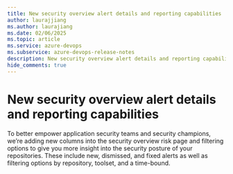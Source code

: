 ```yaml
---
title: New security overview alert details and reporting capabilities
author: laurajjiang
ms.author: laurajiang
ms.date: 02/06/2025
ms.topic: article
ms.service: azure-devops
ms.subservice: azure-devops-release-notes
description: New security overview alert details and reporting capabilities
hide_comments: true
---
```


# New security overview alert details and reporting capabilities

To better empower application security teams and security champions, we’re adding new columns into the security overview risk page and filtering options to give you more insight into the security posture of your repositories. These include new, dismissed, and fixed alerts as well as filtering options by repository, toolset, and a time-bound. 
